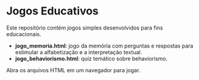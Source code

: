 # Jogos Educativos

Este repositório contém jogos simples desenvolvidos para fins educacionais.

- **jogo_memoria.html**: jogo da memória com perguntas e respostas para estimular a alfabetização e a interpretação textual.
- **jogo_behaviorismo.html**: quiz temático sobre behaviorismo.

Abra os arquivos HTML em um navegador para jogar.
